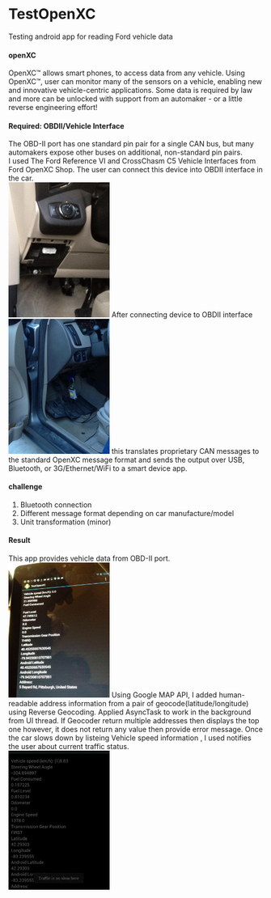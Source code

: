 # TestOpenXC
 Testing android app for reading Ford vehicle data
 #### openXC
 OpenXC™ allows smart phones, to access data from any vehicle. Using OpenXC™, user can monitor many of the sensors on a vehicle, enabling new and innovative vehicle-centric applications. Some data is required by law and more can be unlocked with support from an automaker - or a little reverse engineering effort!
 #### Required: OBDII/Vehicle Interface
 The OBD-II port has one standard pin pair for a single CAN bus, but many automakers expose other buses on additional, non-standard pin pairs.   
 I used The Ford Reference VI and CrossChasm C5 Vehicle Interfaces from Ford OpenXC Shop. 
 The user can connect this device into OBDII interface in the car.   
    <img src="OBD.jpg" alt="OBD interface" width="200"/>
 After connecting device to OBDII interface    
       <img src="OBD2.jpg" alt="vehicle interface" width="200"/>
 this translates proprietary CAN messages to the standard OpenXC message format and sends the output over USB, Bluetooth, or 3G/Ethernet/WiFi to a smart device app.
 #### challenge 
 1. Bluetooth connection
 2. Different message format depending on car manufacture/model 
 3. Unit transformation (minor)
 #### Result 
 This app provides vehicle data from OBD-II port.   
    <img src="screen2.jpg" alt="vehicle data" width="200"/>
 Using Google MAP API, I added human-readable address information from a pair of geocode(latitude/longitude) using Reverse Geocoding. Applied AsyncTask to work in the background from UI thread. If Geocoder return multiple addresses then displays the top one however, it does not return any value then provide error message.
 Once the car slows down by listeing Vehicle speed information , I used notifies the user about current traffic status.    
    <img src="screen1.jpg" alt="traffic notification" width="200"/>
 
 


 
 
 
